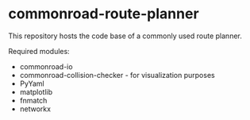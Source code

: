 # commonroad-route-planner

This repository hosts the code base of a commonly used route planner.

Required modules:
- commonroad-io
- commonroad-collision-checker - for visualization purposes
- PyYaml
- matplotlib
- fnmatch
- networkx
